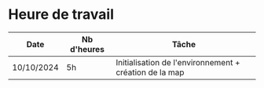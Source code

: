 # Heure de travail

| Date | Nb d'heures | Tâche |
|------|------------------|-------|
| 10/10/2024 | 5h | Initialisation de l'environnement + création de la map  |
